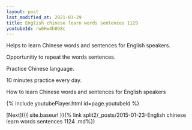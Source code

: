 ```yaml
---
layout: post
last_modified_at: 2021-03-29
title: English chinese learn words sentences 1129 
youtubeId: rw0Hw4h8O8c
---
```

 
 
Helps to learn Chinese words and sentences for English speakers.

Opportunitiy to repeat the words sentences. 

Practice Chinese language. 
 
10 minutes practice every day. 
 
How to learn Chinese words and sentences for English speakers 
 
{% include youtubePlayer.html id=page.youtubeId %}
 
 
[Next]({{ site.baseurl }}{% link  split2/_posts/2015-01-23-English chinese learn words sentences 1124 .md%})
 
